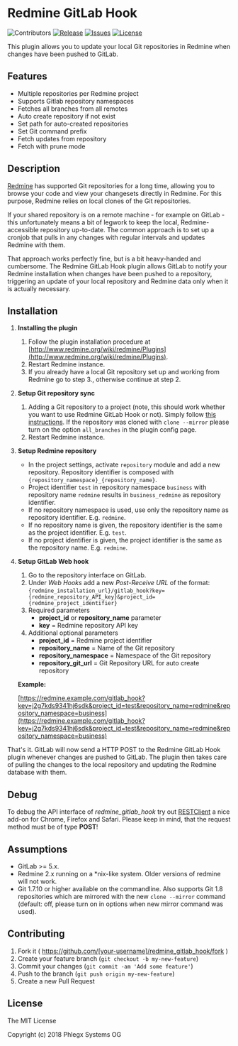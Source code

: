 # Redmine GitLab Hook

![Contributors](https://img.shields.io/github/contributors/phlegx/redmine_gitlab_hook.svg)
[![Release](https://img.shields.io/github/release/phlegx/redmine_gitlab_hook.svg)](https://github.com/phlegx/redmine_gitlab_hook/releases)
[![Issues](https://img.shields.io/github/issues/phlegx/redmine_gitlab_hook.svg)](https://github.com/phlegx/redmine_gitlab_hook/issues)
[![License](https://img.shields.io/github/license/phlegx/redmine_gitlab_hook.svg)](http://opensource.org/licenses/MIT)


This plugin allows you to update your local Git repositories in Redmine when changes have been pushed to GitLab.

## Features

* Multiple repositories per Redmine project
* Supports Gitlab repository namespaces 
* Fetches all branches from all remotes
* Auto create repository if not exist
* Set path for auto-created repositories
* Set Git command prefix
* Fetch updates from repository
* Fetch with prune mode

## Description

[Redmine](http://redmine.org) has supported Git repositories for a long time, allowing you to browse your code and view your changesets directly in Redmine. For this purpose, Redmine relies on local clones of the Git repositories.

If your shared repository is on a remote machine - for example on GitLab - this unfortunately means a bit of legwork to keep the local, Redmine-accessible repository up-to-date. The common approach is to set up a cronjob that pulls in any changes with regular intervals and updates Redmine with them.

That approach works perfectly fine, but is a bit heavy-handed and cumbersome. The Redmine GitLab Hook plugin allows GitLab to notify your Redmine installation when changes have been pushed to a repository, triggering an update of your local repository and Redmine data only when it is actually necessary.


## Installation

1. **Installing the plugin**
   1. Follow the plugin installation procedure at [http://www.redmine.org/wiki/redmine/Plugins](http://www.redmine.org/wiki/redmine/Plugins).
   2. Restart Redmine instance.
   3. If you already have a local Git repository set up and working from Redmine go to step 3., otherwise continue at step 2.
2. **Setup Git repository sync**
   1. Adding a Git repository to a project (note, this should work whether you want to use Redmine GitLab Hook or not). Simply follow [this instructions](http://www.redmine.org/projects/redmine/wiki/HowTo_keep_in_sync_your_git_repository_for_redmine). If the repository was cloned with `clone --mirror` please turn on the option `all_branches` in the plugin config page.
   2. Restart Redmine instance.
4. **Setup Redmine repository**
   * In the project settings, activate `repository` module and add a new repository. Repository identifier is composed with `{repository_namespace}_{repository_name}`. 
   * Project identifier `test` in repository namespace `business` with repository name `redmine` results in `business_redmine` as repository identifier.
   * If no repository namespace is used, use only the repository name as repository identifier. E.g. `redmine`.
   * If no repository name is given, the repository identifier is the same as the project identifier. E.g. `test`.
   * If no project identifier is given, the project identifier is the same as the repository name. E.g. `redmine`.
5. **Setup GitLab Web hook**
   1. Go to the repository interface on GitLab.
   2. Under *Web Hooks* add a new *Post-Receive URL* of the format: `{redmine_installation_url}/gitlab_hook?key={redmine_repository_API_key}&project_id={redmine_project_identifier}`
   3. Required parameters
      * **project_id** or **repository_name** parameter
      * **key** = Redmine repository API key
   4. Additional optional parameters
      * **project_id** = Redmine project identifier
      * **repository_name** = Name of the Git repository
      * **repository_namespace** = Namespace of the Git repository
      * **repository_git_url** = Git Repository URL for auto create repository

   **Example:**

   [https://redmine.example.com/gitlab_hook?key=j2g7kds9341hj6sdk&project_id=test&repository_name=redmine&repository_namespace=business](https://redmine.example.com/gitlab_hook?key=j2g7kds9341hj6sdk&project_id=test&repository_name=redmine&repository_namespace=business)

That's it. GitLab will now send a HTTP POST to the Redmine GitLab Hook plugin whenever changes are pushed to GitLab. The plugin then takes care of pulling the changes to the local repository and updating the Redmine database with them.

## Debug

To debug the API interface of *redmine_gitlab_hook* try out [RESTClient](http://restclient.net) a nice add-on for Chrome, Firefox and Safari.
Please keep in mind, that the request method must be of type **POST**!

## Assumptions

* GitLab >= 5.x.
* Redmine 2.x running on a *nix-like system. Older versions of redmine will not work.
* Git 1.7.10 or higher available on the commandline. Also supports Git 1.8 repositories which are mirrored with the new `clone --mirror` command (default: off, please turn on in options when new mirror command was used).

## Contributing

1. Fork it ( https://github.com/[your-username]/redmine_gitlab_hook/fork )
2. Create your feature branch (`git checkout -b my-new-feature`)
3. Commit your changes (`git commit -am 'Add some feature'`)
4. Push to the branch (`git push origin my-new-feature`)
5. Create a new Pull Request

## License

The MIT License

Copyright (c) 2018 Phlegx Systems OG
